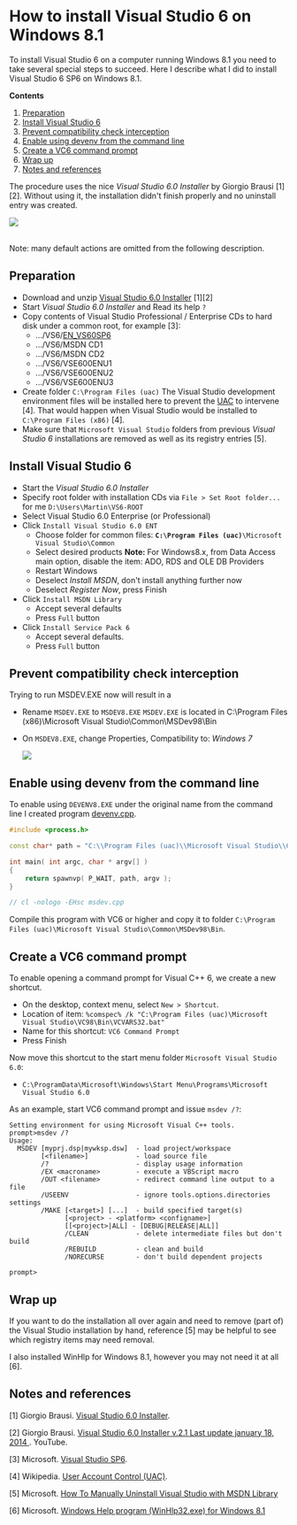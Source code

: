 How to install Visual Studio 6 on Windows 8.1
==============================================

To install Visual Studio 6 on a computer running Windows 8.1 you need to take several special steps to succeed. Here I describe what I did to install Visual Studio 6 SP6 on Windows 8.1. 

**Contents**  
1. [Preparation](#preparation)  
2. [Install Visual Studio 6](#install)  
3. [Prevent compatibility check interception](#compatibility)  
4. [Enable using devenv from the command line](#commandline)  
5. [Create a VC6 command prompt](#prompt)  
6. [Wrap up](#wrapup)  
7. [Notes and references](#references)  

The  procedure uses the nice *Visual Studio 6.0 Installer* by Giorgio Brausi [1][2]. Without using it, the installation didn't finish properly and no uninstall entry was created. 
 
![](https://dl.dropboxusercontent.com/u/42098891/VisualStudio6.0Installer-v2.1.png)

<br>
Note: many default actions are omitted from the following description.

<a id="preparation"></a>
Preparation
-------------
- Download and unzip [Visual Studio 6.0 Installer](http://nuke.vbcorner.net/Articles/VB60/VisualStudio6Installer/tabid/93/language/en-US/Default.aspx) [1][2]
- Start *Visual Studio 6.0 Installer* and Read its help `?`
- Copy contents of Visual Studio Professional / Enterprise CDs to hard disk under a common root, for example [3]: 
	- .../VS6/[EN_VS60SP6](http://www.microsoft.com/en-us/download/details.aspx?id=9183)
	- .../VS6/MSDN CD1
	- .../VS6/MSDN CD2
	- .../VS6/VSE600ENU1
	- .../VS6/VSE600ENU2
	- .../VS6/VSE600ENU3
- Create folder `C:\Program Files (uac)`
	The Visual Studio development environment files will be installed here to prevent the [UAC](http://en.wikipedia.org/wiki/User_Account_Control) to intervene [4]. That would happen when Visual Studio would be installed to `C:\Program Files (x86)` [4].
- Make sure that `Microsoft Visual Studio` folders from previous *Visual Studio 6* installations are removed as well as its registry entries [5].


<a id="install"></a>
Install Visual Studio 6
------------------------

- Start the *Visual Studio 6.0 Installer*
- Specify root folder with installation CDs via `File > Set Root folder...`
	for me `D:\Users\Martin\VS6-ROOT`
- Select Visual Studio  6.0 Enterprise (or Professional)
- Click `Install Visual Studio 6.0 ENT`
	- Choose folder for common files:
		**`C:\Program Files (uac)`**`\Microsoft Visual Studio\Common`
	- Select desired products
		**Note:** For Windows8.x, from Data Access main option, disable the item: ADO, RDS and OLE DB Providers  
	- Restart Windows
	- Deselect *Install MSDN*, don't install anything further now
	- Deselect *Register Now*, press Finish
- Click `Install MSDN Library`
	- Accept several defaults
	- Press `Full` button
- Click `Install Service Pack 6`
	- Accept several defaults.
	- Press `Full` button

<a id="compatibility"></a>
Prevent compatibility check interception
------------------------------------------
Trying to run MSDEV.EXE now will result in a
- Rename `MSDEV.EXE` to `MSDEV8.EXE`
	`MSDEV.EXE` is located in C:\Program Files (x86)\Microsoft Visual Studio\Common\MSDev98\Bin
- On `MSDEV8.EXE`, change Properties, Compatibility to: *Windows 7*

	![](https://dl.dropboxusercontent.com/u/42098891/MSDEV8.EXE%20Properties.png)


<a id="commandline"></a>
Enable using devenv from the command line
-------------------------------------------
To enable using `DEVENV8.EXE` under the original name from the command line I created program [devenv.cpp](). 
```C++
#include <process.h>

const char* path = "C:\\Program Files (uac)\\Microsoft Visual Studio\\Common\\MSDev98\\Bin\\MSDEV8.EXE";

int main( int argc, char * argv[] )
{
    return spawnvp( P_WAIT, path, argv );
}

// cl -nologo -EHsc msdev.cpp
```

Compile this program with VC6 or higher and copy it to folder `C:\Program Files (uac)\Microsoft Visual Studio\Common\MSDev98\Bin`.

<a id="prompt"></a>
Create a VC6 command prompt
----------------------------
To enable opening a command prompt for Visual C++ 6, we create a new shortcut.
- On the desktop, context menu, select `New > Shortcut`.
- Location of item: `%comspec% /k "C:\Program Files (uac)\Microsoft Visual Studio\VC98\Bin\VCVARS32.bat"`
- Name for this shortcut: `VC6 Command Prompt`
- Press Finish

Now move this shortcut to the start menu folder `Microsoft Visual Studio 6.0`:
- `C:\ProgramData\Microsoft\Windows\Start Menu\Programs\Microsoft Visual Studio 6.0`

As an example, start VC6 command prompt and issue `msdev /?`:

```
Setting environment for using Microsoft Visual C++ tools.
prompt>msdev /?
Usage:
  MSDEV [myprj.dsp|mywksp.dsw]  - load project/workspace
        [<filename>]            - load source file
        /?                      - display usage information
        /EX <macroname>         - execute a VBScript macro
        /OUT <filename>         - redirect command line output to a file
        /USEENV                 - ignore tools.options.directories settings
        /MAKE [<target>] [...]  - build specified target(s)
              [<project> - <platform> <configname>]
              [[<project>|ALL] - [DEBUG|RELEASE|ALL]]
              /CLEAN            - delete intermediate files but don't build
              /REBUILD          - clean and build
              /NORECURSE        - don't build dependent projects

prompt>
```

<a id="wrapup"></a>
Wrap up
---------
If you want to do the installation all over again and need to remove (part of) the Visual Studio installation by hand, reference [5] may be helpful to see which registry items may need removal.

I also installed WinHlp for Windows 8.1, however you may not need it at all [6].


<a id="references"></a>
Notes and references
----------------------
[1] Giorgio Brausi. [Visual Studio 6.0 Installer](http://nuke.vbcorner.net/Articles/VB60/VisualStudio6Installer/tabid/93/language/en-US/Default.aspx).

[2] Giorgio Brausi. [Visual Studio 6.0 Installer v.2.1 Last update january 18, 2014 ](https://www.youtube.com/watch?v=BPGSXTgvFNU). YouTube.

[3] Microsoft. [Visual Studio SP6](http://www.microsoft.com/en-us/download/details.aspx?id=9183).

[4] Wikipedia. [User Account Control (UAC)](http://en.wikipedia.org/wiki/User_Account_Control).

[5] Microsoft. [How To Manually Uninstall Visual Studio with MSDN Library](http://support.microsoft.com/kb/2486971)

[6] Microsoft. [Windows Help program (WinHlp32.exe) for Windows 8.1](http://www.microsoft.com/en-us/download/details.aspx?id=40899)

<!--
[x] Microsoft Community. [UAC and one program used very regulary](http://answers.microsoft.com/en-us/windows/forum/windows_vista-security/uac-and-one-program-used-very-regulary/67bfc4b5-faff-4de4-be48-f395bf1c519d). gbswales, 12/4/2011.

[x] Code Project. [How to install Visual Studio 6 on Windows 7 professional 64bit](http://www.codeproject.com/Tips/408806/How-to-install-Visual-Studio-6-on-Windows-7-profes).
-->